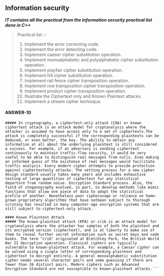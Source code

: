 ## Information security
 ***IT contains all the practical from the information security practical list done in C++*** 
> Practical list :-
> 1. Implement the error correcting code.
> 2. Implement the error detecting code.
> 3. Implement caeser cipher substitution operation.
> 4. Implement monoalphabetic and polyalphabetic cipher substitution operation.
> 5. Implement playfair cipher substitution operation.
> 6. Implement hill cipher substitution operation.
> 7. Implement rail fence cipher transposition operation.
> 8. Implement row transposition cipher transposition operation.
> 9. Implement product cipher transposition operation.
> 10. Illustrate the Ciphertext only and Known Plaintext attacks.
> 11. Implement a stream cipher technique.


#### ANSWER-10 
```#### CipherText-only Attack
##### In cryptography, a ciphertext-only attack (COA) or known ciphertext attack is an attack model for cryptanalysis where the attacker is assumed to have access only to a set of ciphertexts.The attack is completely successful if the corresponding plaintexts can be deduced, or even better, the key. The ability to obtain any information at all about the underlying plaintext is still considered a success. For example, if an adversary is sending ciphertext continuously to maintain traffic-flow security, it would be very useful to be able to distinguish real messages from nulls. Even making an informed guess of the existence of real messages would facilitate traffic analysis. Every modern cipher attempts to provide protection against ciphertextonly attacks. The vetting process for a new cipher design standard usually takes many years and includes exhaustive testing of large quantities of ciphertext for any statistical departure from random noise. Encryption Standard process. Also, the field of steganography evolved, in part, to develop methods like mimic functions that allow one piece of data to adopt the statistical profile of another. Nonetheless poor cipherusage or reliance on home-grown proprietary algorithms that have notbeen subject to thorough scrutiny has resulted in many computer-age encryption systems that are still subject to ciphertext-only attack.
 
#### Known Plaintext Attack
##### The known-plaintext attack (KPA) or crib is an attack model for cryptanalysis where the attacker has samples of both the plaintext and its encrypted version (ciphertext), and is at liberty to make use of them to reveal further secret information such as secret keys and code books. The term "crib" originated at Bletchley Park, the British World War II decryption operation. Classical ciphers are typically vulnerable to known-plaintext attack. For example, a Caesar cipher can be solved using a single letter of corresponding plaintext and ciphertext to decrypt entirely. A general monoalphabetic substitution cipher needs several character pairs and some guessing if there are fewer than 26 distinct pairs. Modern ciphers such as Advanced Encryption Standard are not susceptible to known-plaintext attacks.```
